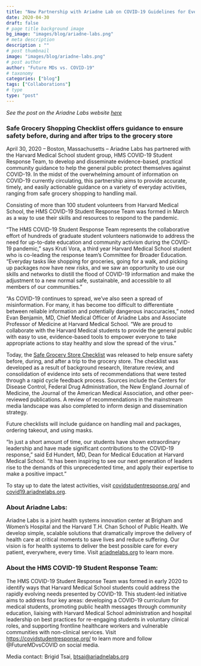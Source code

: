 ```yaml
---
title: "New Partnership with Ariadne Lab on COVID-19 Guidelines for Everyday Activities"
date: 2020-04-30
draft: false
# page title background image
bg_image: "images/blog/ariadne-labs.png"
# meta description
description : ""
# post thumbnail
image: "images/blog/ariadne-labs.png"
# post author
author: "Future MDs vs. COVID-19"
# taxonomy
categories: ["blog"]
tags: ["Collaborations"]
# type
type: "post"
---
```


*See the post on the Ariadne Labs website [here](https://covid19.ariadnelabs.org/2020/04/30/ariadne-labs-partners-with-harvard-medical-school-students-to-develop-evidence-based-everyday-activity-guidelines-for-covid-19-protection/)*

### Safe Grocery Shopping Checklist offers guidance to ensure safety before, during and after trips to the grocery store

April 30, 2020 – Boston, Massachusetts – Ariadne Labs has partnered with the Harvard Medical School student group, HMS COVID-19 Student Response Team, to develop and disseminate evidence-based, practical community guidance to help the general public protect themselves against COVID-19. In the midst of the overwhelming amount of information on COVID-19 currently circulating, this partnership aims to provide accurate, timely, and easily actionable guidance on a variety of everyday activities, ranging from safe grocery shopping to handling mail. 

Consisting of more than 100 student volunteers from Harvard Medical School, the HMS COVID-19 Student Response Team was formed in March as a way to use their skills and resources to respond to the pandemic.

“The HMS COVID-19 Student Response Team represents the collaborative effort of hundreds of graduate student volunteers nationwide to address the need for up-to-date education and community activism during the COVID-19 pandemic,” says Kruti Vora, a third year Harvard Medical School student who is co-leading the response team’s Committee for Broader Education. “Everyday tasks like shopping for groceries, going for a walk, and picking up packages now have new risks, and we saw an opportunity to use our skills and networks to distill the flood of COVID-19 information and make the adjustment to a new normal safe, sustainable, and accessible to all members of our communities.” 

“As COVID-19 continues to spread, we’ve also seen a spread of misinformation. For many, it has become too difficult to differentiate between reliable information and potentially dangerous inaccuracies,” noted Evan Benjamin, MD, Chief Medical Officer of Ariadne Labs and Associate Professor of Medicine at Harvard Medical School. “We are proud to collaborate with the Harvard Medical students to provide the general public with easy to use, evidence-based tools to empower everyone to take appropriate actions to stay healthy and slow the spread of the virus.”

Today, the [Safe Grocery Store Checklist](https://covid19.ariadnelabs.org/wp-content/uploads/sites/8/2020/04/Safe-Grocery-Shopping-Checklist-2020-04-30.pdf) was released to help ensure safety before, during, and after a trip to the grocery store. The checklist was developed as a result of background research, literature review, and consolidation of evidence into sets of recommendations that were tested through a rapid cycle feedback process. Sources include the Centers for Disease Control, Federal Drug Administration, the New England Journal of Medicine, the Journal of the American Medical Association, and other peer-reviewed publications. A review of recommendations in the mainstream media landscape was also completed to inform design and dissemination strategy. 

Future checklists will include guidance on handling mail and packages, ordering takeout, and using masks. 

“In just a short amount of time, our students have shown extraordinary leadership and have made significant contributions to the COVID-19 response,” said Ed Hundert, MD, Dean for Medical Education at  Harvard Medical School. “It has been inspiring to see our next generation of leaders rise to the demands of this unprecedented time, and apply their expertise to make a positive impact.”

To stay up to date the latest activities, visit [covidstudentresponse.org/](https://covidstudentresponse.org/) and [covid19.ariadnelabs.org](https://covid19.ariadnelabs.org). 

### About Ariadne Labs:

Ariadne Labs is a joint health systems innovation center at Brigham and Women’s Hospital and the Harvard T.H. Chan School of Public Health. We develop simple, scalable solutions that dramatically improve the delivery of health care at critical moments to save lives and reduce suffering. Our vision is for health systems to deliver the best possible care for every patient, everywhere, every time. Visit [ariadnelabs.org](http://www.ariadnelabs.org/) to learn more.

### About the HMS COVID-19 Student Response Team: 

The HMS COVID-19 Student Response Team was formed in early 2020 to identify ways that Harvard Medical School students could address the rapidly evolving needs presented by COVID-19. This student-led initiative aims to address four key areas: developing a COVID-19 curriculum for medical students, promoting public health messages through community education, liaising with Harvard Medical School administration and hospital leadership on best practices for re-engaging students in voluntary clinical roles, and supporting frontline healthcare workers and vulnerable communities with non-clinical services. Visit https://covidstudentresponse.org/ to learn more and follow @FutureMDvsCOVID on social media.

Media contact: Brigid Tsai, [btsai@ariadnelabs.org](mailto:btsai@ariadnelabs.org)